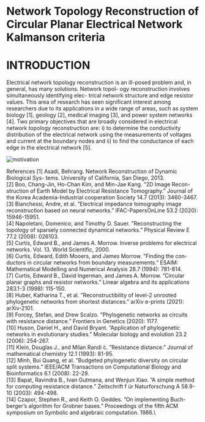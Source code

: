 # Network Topology Reconstruction of Circular Planar Electrical Network Kalmanson criteria
# INTRODUCTION
Electrical network topology reconstruction is an ill-posed
problem and, in general, has many solutions. Network topol-
ogy reconstruction involves simultaneously identifying elec-
trical network structure and edge resistor values. This area of
research has seen significant interest among researchers due
to its applications in a wide range of areas, such as system
biology [1], geology [2], medical imaging [3], and power
system networks [4]. Two primary objectives that are broadly
considered in electrical network topology reconstruction are:
i) to determine the conductivity distribution of the electrical
network using the measurements of voltages and current at
the boundary nodes and ii) to find the conductance of each
edge in the electrical network [5]. 

<div align="justify">
  
  ![motivation](https://github.com/ShivanB/Shivan-Biradar/blob/master/assets/img/motivation.jpg)

  </div>

References
[1] Asadi, Behrang. Network Reconstruction of Dynamic Biological Sys-
tems. University of California, San Diego, 2013.\
[2] Boo, Chang-Jin, Ho-Chan Kim, and Min-Jae Kang. ”2D Image Recon-
struction of Earth Model by Electrical Resistance Tomography.” Journal
of the Korea Academia-Industrial cooperation Society 14.7 (2013):
3460-3467.\
[3] Bianchessi, Andre, et al. ”Electrical impedance tomography image
reconstruction based on neural networks.” IFAC-PapersOnLine 53.2
(2020): 15946-15951.\
[4] Napoletani, Domenico, and Timothy D. Sauer. ”Reconstructing the
topology of sparsely connected dynamical networks.” Physical Review
E 77.2 (2008): 026103.\
[5] Curtis, Edward B., and James A. Morrow. Inverse problems for electrical
networks. Vol. 13. World Scientific, 2000.\
[6] Curtis, Edward, Edith Mooers, and James Morrow. ”Finding the con-
ductors in circular networks from boundary measurements.” ESAIM:
Mathematical Modelling and Numerical Analysis 28.7 (1994): 781-814.\
[7] Curtis, Edward B., David Ingerman, and James A. Morrow. ”Circular
planar graphs and resistor networks.” Linear algebra and its applications
283.1-3 (1998): 115-150.\
[8] Huber, Katharina T., et al. ”Reconstructibility of level-2 unrooted
phylogenetic networks from shortest distances.” arXiv e-prints (2021):
arXiv-2101.\
[9] Forcey, Stefan, and Drew Scalzo. ”Phylogenetic networks as circuits
with resistance distance.” Frontiers in Genetics (2020): 1177.\
[10] Huson, Daniel H., and David Bryant. ”Application of phylogenetic
networks in evolutionary studies.” Molecular biology and evolution 23.2
(2006): 254-267.\
[11] Klein, Douglas J., and Milan Randi ́c. ”Resistance distance.” Journal of
mathematical chemistry 12.1 (1993): 81-95.\
[12] Minh, Bui Quang, et al. ”Budgeted phylogenetic diversity on circular
split systems.” IEEE/ACM Transactions on Computational Biology and
Bioinformatics 6.1 (2008): 22-29.\
[13] Bapat, Ravindra B., Ivan Gutmana, and Wenjun Xiao. ”A simple method
for computing resistance distance.” Zeitschrift f ̈ur Naturforschung A
58.9-10 (2003): 494-498.\
[14] Czapor, Stephen R., and Keith O. Geddes. ”On implementing Buch-
berger’s algorithm for Grobner bases.” Proceedings of the fifth ACM
symposium on Symbolic and algebraic computation. 1986.\
